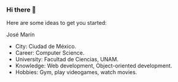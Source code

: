 ### Hi there 👋


<!--**Jose2432/Jose2432** is a ✨ _special_ ✨ repository because its `README.md` (this file) appears on your GitHub profile.-->

Here are some ideas to get you started:

José Marín
- City: Ciudad de México.
- Career: Computer Science.
- University: Facultad de Ciencias, UNAM.
- Knowledge: Web development, Object-oriented development.
- Hobbies: Gym, play videogames, watch movies.
